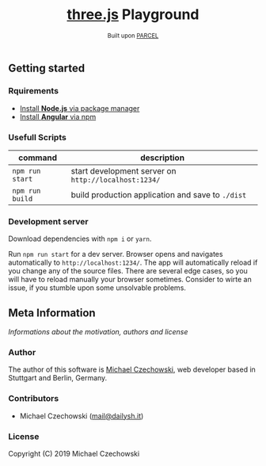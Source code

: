 <div align="center">
  <h1><a href="//threejs.org/" target="_blank">three.js</a> Playground</h1>  
  <sup>Built upon <a href="//parceljs.org/" target="_blank">PARCEL</a></sup>
</div>

<br>

## Getting started

### Rquirements

- [Install **Node.js** via package manager](//nodejs.org/en/download/package-manager/)
- [Install **Angular** via npm](//parceljs.org/getting_started.html)

### Usefull Scripts

| command          | description                                                     |
|------------------|-----------------------------------------------------------------|
| `npm run start`  | start development server on `http://localhost:1234/`            |
| `npm run build`  | build production application and save to `./dist`               |

### Development server

Download dependencies with `npm i` or `yarn`.

Run `npm run start` for a dev server. Browser opens and navigates automatically to `http://localhost:1234/`. The app will automatically reload if you change any of the source files. There are several edge cases, so you will have to reload manually your browser sometimes. Consider to wirte an issue, if you stumble upon some unsolvable problems.

## Meta Information

*Informations about the motivation, authors and license*

### Author

The author of this software is [Michael Czechowski](//dailysh.it), web developer based in Stuttgart and Berlin, Germany.
### Contributors

- Michael Czechowski (<mail@dailysh.it>)

### License

Copyright (C) 2019 Michael Czechowski

